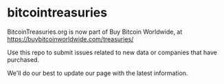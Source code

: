 
# bitcointreasuries

BitcoinTreasuries.org is now part of Buy Bitcoin Worldwide, at https://buybitcoinworldwide.com/treasuries/

Use this repo to submit issues related to new data or companies that have purchased. 

We'll do our best to update our page with the latest information. 
